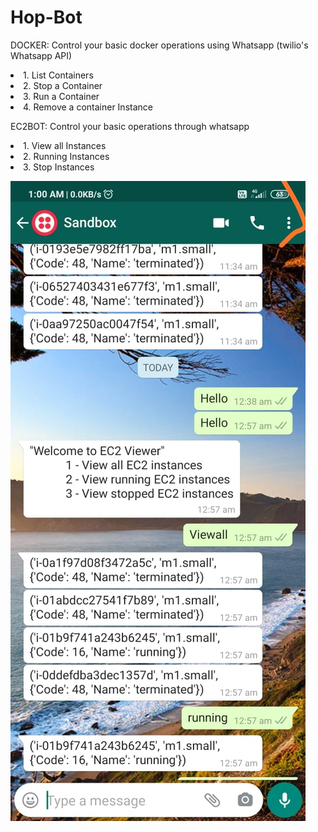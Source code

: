 # Hop-Bot
DOCKER: Control your basic docker operations using Whatsapp (twilio's Whatsapp API)
        <li> 1. List Containers
        <li> 2. Stop a Container
        <li> 3. Run a Container
        <li> 4. Remove a container Instance

EC2BOT: Control your basic operations through whatsapp 
        <li> 1. View all Instances
        <li> 2. Running Instances
        <li> 3. Stop Instances
                
                
<img src="Demo.jpeg">                
   
        
          
         
 
